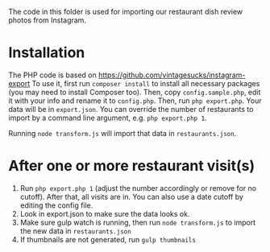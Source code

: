 The code in this folder is used for importing our restaurant dish review photos from Instagram.

# Installation

The PHP code is based on https://github.com/vintagesucks/instagram-export
To use it, first run `composer install` to install all necessary packages (you may need to install Composer too).
Then, copy `config.sample.php`, edit it with your info and rename it to `config.php`.
Then, run `php export.php`. Your data will be in `export.json`.
You can override the number of restaurants to import by a command line argument, e.g. `php export.php 1`.

Running `node transform.js` will import that data in `restaurants.json`.

# After one or more restaurant visit(s)

1. Run `php export.php 1` (adjust the number accordingly or remove for no cutoff). After that, all visits are in. You can also use a date cutoff by editing the config file.
2. Look in export.json to make sure the data looks ok.
3. Make sure gulp watch is running, then run `node transform.js` to import the new data in `restaurants.json`
4. If thumbnails are not generated, run `gulp thumbnails`
